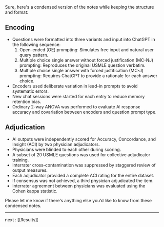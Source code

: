 Sure, here's a condensed version of the notes while keeping the structure and format:

## Encoding
- Questions were formatted into three variants and input into ChatGPT in the following sequence:
    1. Open-ended (OE) prompting: Simulates free input and natural user query pattern.
    2. Multiple choice single answer without forced justification (MC-NJ) prompting: Reproduces the original USMLE question verbatim.
    3. Multiple choice single answer with forced justification (MC-J) prompting: Requires ChatGPT to provide a rationale for each answer choice.
- Encoders used deliberate variation in lead-in prompts to avoid systematic errors.
- New chat sessions were started for each entry to reduce memory retention bias.
- Ordinary 2-way ANOVA was performed to evaluate AI response accuracy and covariation between encoders and question prompt type.

## Adjudication
- AI outputs were independently scored for Accuracy, Concordance, and Insight (ACI) by two physician adjudicators.
- Physicians were blinded to each other during scoring.
- A subset of 20 USMLE questions was used for collective adjudicator training.
- Interrater cross-contamination was suppressed by staggered review of output measures.
- Each adjudicator provided a complete ACI rating for the entire dataset.
- If consensus was not achieved, a third physician adjudicated the item.
- Interrater agreement between physicians was evaluated using the Cohen kappa statistic.

Please let me know if there's anything else you'd like to know from these condensed notes.


---
next : [[Results]]